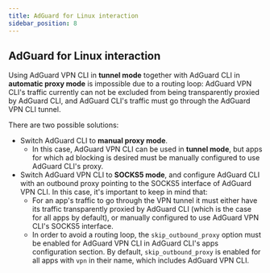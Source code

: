 ```yaml
---
title: AdGuard for Linux interaction
sidebar_position: 8
---
```


## AdGuard for Linux interaction

Using  AdGuard VPN CLI in **tunnel mode** together with AdGuard CLI in **automatic proxy mode** is impossible due to a routing loop: AdGuard VPN CLI's traffic currently can not be excluded from being transparently proxied by AdGuard CLI, and AdGuard CLI's traffic must go through the AdGuard VPN CLI tunnel.

There are two possible solutions:

- Switch AdGuard CLI to **manual proxy mode**.
    - In this case, AdGuard VPN CLI can be used in **tunnel mode**, but apps for which ad blocking is desired must be manually configured to use AdGuard CLI's proxy.
- Switch AdGuard VPN CLI to **SOCKS5 mode**, and configure AdGuard CLI with an outbound proxy pointing to the SOCKS5 interface of AdGuard VPN CLI. In this case, it's important to keep in mind that:
    - For an app's traffic to go through the VPN tunnel it must either have its traffic transparently proxied by AdGuard CLI (which is the case for all apps by default), or manually configured to use AdGuard VPN CLI's SOCKS5 interface.
    - In order to avoid a routing loop, the `skip_outbound_proxy` option must be enabled for AdGuard VPN CLI in AdGuard CLI's apps configuration section. By default, `skip_outbound_proxy` is enabled for all apps with `vpn` in their name, which includes AdGuard VPN CLI.
